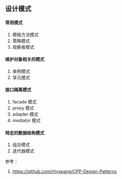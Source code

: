 ## 设计模式

#### 常用模式
1. 模板方法模式
2. 策略模式
3. 观察者模式

#### 维护对象相关的模式
1. 单例模式
2. 享元模式

#### 接口隔离模式
1. facade 模式
2. proxy 模式
3. adapter 模式
4. mediator 模式

#### 特定的数据结构模式
1. 组合模式
2. 迭代器模式


参考：

1. https://github.com/rhyspang/CPP-Design-Patterns